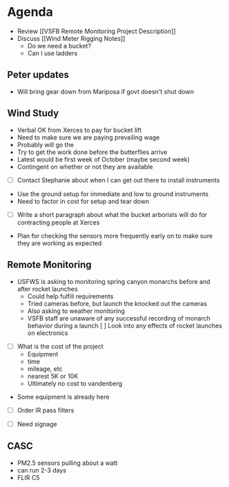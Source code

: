 # Agenda
- Review [[VSFB Remote Monitoring Project Description]]
- Discuss [[Wind Meter Rigging Notes]]
	- Do we need a bucket?
	- Can I use ladders

## Peter updates
- Will bring gear down from Mariposa if govt doesn't shut down

## Wind Study
- Verbal OK from Xerces to pay for bucket lift
- Need to make sure we are paying prevailing wage
- Probably will go the 
- Try to get the work done before the butterflies arrive
- Latest would be first week of October (maybe second week)
- Contingent on whether or not they are available 
- [ ] Contact Stephanie about when I can get out there to install instruments
- Use the ground setup for immediate and low to ground instruments
- Need to factor in cost for setup and tear down
- [ ] Write a short paragraph about what the bucket arborists will do for contracting people at Xerces
- Plan for checking the sensors more frequently early on to make sure they are working as expected


## Remote Monitoring 
- USFWS is asking to monitoring spring canyon monarchs before and after rocket launches
	- Could help fulfill requirements
	- Tried cameras before, but launch the knocked out the cameras
	- Also asking to weather monitoring 
	- VSFB staff are unaware of any successful recording of monarch behavior during a launch
	  [ ] Look into any effects of rocket launches on electronics
- [ ] What is the cost of the project 
	- Equipment
	- time 
	- mileage, etc
	- nearest 5K or 10K
	- Ultimately no cost to vandenberg
- Some equipment is already here
- [ ] Order IR pass filters
- [ ] Need signage


## CASC 
- PM2.5 sensors pulling about a watt
- can run 2-3 days 
- FLIR C5